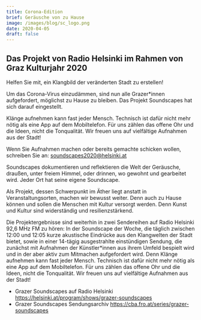 ```yaml
---
title: Corona-Edition
brief: Geräusche von zu Hause
image: /images/blog/sc_logo.png
date: 2020-04-05
draft: false
---
```


## Das Projekt von Radio Helsinki im Rahmen von Graz Kulturjahr 2020

Helfen Sie mit, ein Klangbild der veränderten Stadt zu erstellen!

Um das Corona-Virus einzudämmen, sind nun alle Grazer*innen aufgefordert, möglichst zu Hause zu bleiben. Das Projekt Soundscapes hat sich darauf eingestellt.

Klänge aufnehmen kann fast jeder Mensch. Technisch ist dafür nicht mehr nötig als eine App auf dem Mobiltelefon. Für uns zählen das offene Ohr und die Ideen, nicht die Tonqualität. Wir freuen uns auf vielfältige Aufnahmen aus der Stadt!

Wenn Sie Aufnahmen machen oder bereits gemachte schicken wollen, schreiben Sie an: soundscapes2020@helsinki.at

 Soundscapes dokumentieren und reflektieren die Welt der Geräusche, draußen, unter freiem Himmel, oder drinnen, wo gewohnt und gearbeitet wird. Jeder Ort hat seine eigene Soundscape.

Als Projekt, dessen Schwerpunkt im Äther liegt anstatt in Veranstaltungsorten, machen wir bewusst weiter. Denn auch zu Hause können und sollen die Menschen mit Kultur versorgt werden. Denn Kunst und Kultur sind widerständig und resilienzstärkend.

Die Projektergebnisse sind weiterhin in zwei Sendereihen auf Radio Helsinki 92,6 MHz FM zu hören: In der Soundscape der Woche, die täglich zwischen 12:00 und 12:05 kurze akustische Eindrücke aus den Klangwelten der Stadt bietet, sowie in einer 14-tägig ausgestrahlte einstündigen Sendung, die zunächst mit Aufnahmen der Künstler*innen aus ihrem Umfeld bespielt wird und in der aber aktiv zum Mitmachen aufgefordert wird. Denn Klänge aufnehmen kann fast jeder Mensch. Technisch ist dafür nicht mehr nötig als eine App auf dem Mobiltelefon. Für uns zählen das offene Ohr und die Ideen, nicht die Tonqualität. Wir freuen uns auf vielfältige Aufnahmen aus der Stadt! 

* Grazer Soundscapes auf Radio Helsinki https://helsinki.at/program/shows/grazer-soundscapes
* Grazer Soundscapes Sendungsarchiv https://cba.fro.at/series/grazer-soundscapes
